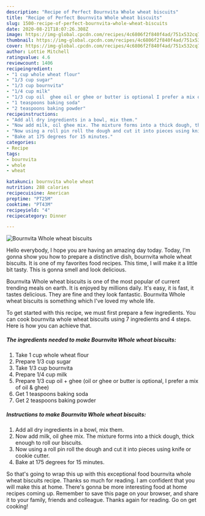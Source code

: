 ```yaml
---
description: "Recipe of Perfect Bournvita Whole wheat biscuits"
title: "Recipe of Perfect Bournvita Whole wheat biscuits"
slug: 1500-recipe-of-perfect-bournvita-whole-wheat-biscuits
date: 2020-08-21T18:07:26.308Z
image: https://img-global.cpcdn.com/recipes/4c6806f2f840f4ad/751x532cq70/bournvita-whole-wheat-biscuits-recipe-main-photo.jpg
thumbnail: https://img-global.cpcdn.com/recipes/4c6806f2f840f4ad/751x532cq70/bournvita-whole-wheat-biscuits-recipe-main-photo.jpg
cover: https://img-global.cpcdn.com/recipes/4c6806f2f840f4ad/751x532cq70/bournvita-whole-wheat-biscuits-recipe-main-photo.jpg
author: Lottie Mitchell
ratingvalue: 4.6
reviewcount: 1406
recipeingredient:
- "1 cup whole wheat flour"
- "1/3 cup sugar"
- "1/3 cup bournvita"
- "1/4 cup milk"
- "1/3 cup oil  ghee oil or ghee or butter is optional I prefer a mix of oil  ghee"
- "1 teaspoons baking soda"
- "2 teaspoons baking powder"
recipeinstructions:
- "Add all dry ingredients in a bowl, mix them."
- "Now add milk, oil ghee mix. The mixture forms into a thick dough, thick enough to roll our biscuits."
- "Now using a roll pin roll the dough and cut it into pieces using knife or cookie cutter."
- "Bake at 175 degrees for 15 minutes."
categories:
- Recipe
tags:
- bournvita
- whole
- wheat

katakunci: bournvita whole wheat 
nutrition: 288 calories
recipecuisine: American
preptime: "PT25M"
cooktime: "PT43M"
recipeyield: "4"
recipecategory: Dinner

---
```



![Bournvita Whole wheat biscuits](https://img-global.cpcdn.com/recipes/4c6806f2f840f4ad/751x532cq70/bournvita-whole-wheat-biscuits-recipe-main-photo.jpg)

Hello everybody, I hope you are having an amazing day today. Today, I'm gonna show you how to prepare a distinctive dish, bournvita whole wheat biscuits. It is one of my favorites food recipes. This time, I will make it a little bit tasty. This is gonna smell and look delicious.

Bournvita Whole wheat biscuits is one of the most popular of current trending meals on earth. It is enjoyed by millions daily. It's easy, it is fast, it tastes delicious. They are fine and they look fantastic. Bournvita Whole wheat biscuits is something which I've loved my whole life.




To get started with this recipe, we must first prepare a few ingredients. You can cook bournvita whole wheat biscuits using 7 ingredients and 4 steps. Here is how you can achieve that.

<!--inarticleads1-->

##### The ingredients needed to make Bournvita Whole wheat biscuits:

1. Take 1 cup whole wheat flour
1. Prepare 1/3 cup sugar
1. Take 1/3 cup bournvita
1. Prepare 1/4 cup milk
1. Prepare 1/3 cup oil + ghee (oil or ghee or butter is optional, I prefer a mix of oil &amp; ghee)
1. Get 1 teaspoons baking soda
1. Get 2 teaspoons baking powder




<!--inarticleads2-->

##### Instructions to make Bournvita Whole wheat biscuits:

1. Add all dry ingredients in a bowl, mix them.
1. Now add milk, oil ghee mix. The mixture forms into a thick dough, thick enough to roll our biscuits.
1. Now using a roll pin roll the dough and cut it into pieces using knife or cookie cutter.
1. Bake at 175 degrees for 15 minutes.




So that's going to wrap this up with this exceptional food bournvita whole wheat biscuits recipe. Thanks so much for reading. I am confident that you will make this at home. There's gonna be more interesting food at home recipes coming up. Remember to save this page on your browser, and share it to your family, friends and colleague. Thanks again for reading. Go on get cooking!
